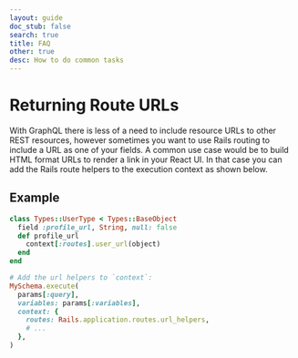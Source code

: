 ```yaml
---
layout: guide
doc_stub: false
search: true
title: FAQ
other: true
desc: How to do common tasks
---
```



Returning Route URLs
====================
With GraphQL there is less of a need to include resource URLs to other REST resources, however sometimes you want to use Rails routing to include a URL as one of your fields. A common use case would be to build HTML format URLs to render a link in your React UI. In that case you can add the Rails route helpers to the execution context as shown below.

Example
-------
```ruby
class Types::UserType < Types::BaseObject
  field :profile_url, String, null: false
  def profile_url
    context[:routes].user_url(object)
  end
end

# Add the url helpers to `context`:
MySchema.execute(
  params[:query],
  variables: params[:variables],
  context: {
    routes: Rails.application.routes.url_helpers,
    # ...
  },
)
```
